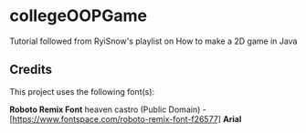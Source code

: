 # collegeOOPGame

Tutorial followed from RyiSnow's playlist on How to make a 2D game in Java

## Credits

This project uses the following font(s):

**Roboto Remix Font** heaven castro (Public Domain) - [https://www.fontspace.com/roboto-remix-font-f26577]
**Arial**
